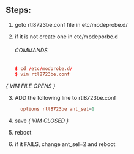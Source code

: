 ## Steps:
1. goto rtl8723be.conf file in etc/modeprobe.d/
2. if it is not create one in etc/modeporbe.d

    ###### COMMANDS
    ```conf
    $ cd /etc/modprobe.d/
    $ vim rtl8723be.conf
    ```
*{ VIM FILE OPENS }*

3. ADD the following line to rtl8723be.conf
    ```conf
      options rtl8723be ant_sel=1
    ```

4. save
*{ VIM CLOSED }*
5. reboot
6. if it FAILS, change ant_sel=2 and reboot
